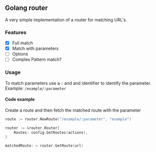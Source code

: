 Golang router
------
A very simple implementation of a router for matching URL's.

### Features
- [x] Full match
- [x] Match with parameters
- [ ] Options
- [ ] Complex Pattern match?

### Usage
To match parameters use a `:` and and identifier to identify the parameter. Example:
`/example/:parameter`

#### Code example

Create a route and then fetch the matched route with the parameter
``` go
route := router.NewRoute("/example/:parameter", "example")

router := &router.Router{
	Routes: config.GetRoutes(actions),
}

matchedRoute: = router.GetRoute(url)
```
